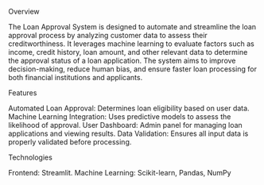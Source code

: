 Overview

The Loan Approval System is designed to automate and streamline the loan approval process by analyzing customer data to assess their creditworthiness. It leverages machine learning to evaluate factors such as income, credit history, loan amount, and other relevant data to determine the approval status of a loan application.
The system aims to improve decision-making, reduce human bias, and ensure faster loan processing for both financial institutions and applicants.

Features

 Automated Loan Approval: Determines loan eligibility based on user data.
 Machine Learning Integration: Uses predictive models to assess the likelihood of approval.
 User Dashboard: Admin panel for managing loan applications and viewing results.
 Data Validation: Ensures all input data is properly validated before processing.

Technologies

Frontend: Streamlit.
Machine Learning: Scikit-learn, Pandas, NumPy
